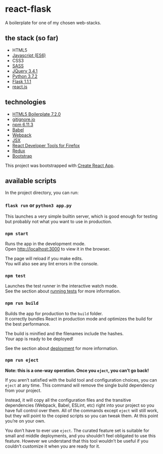 # react-flask

A boilerplate for one of my chosen web-stacks.

## the stack (so far)

- HTML5
- [Javascript (ES6)](https://www.javascript.com/)
- CSS3
- [SASS](https://sass-lang.com/)
- [JQuery 3.4.1](https://jquery.com/)
- [Python 3.7.2](https://www.python.org/)
- [Flask 1.1.1](http://flask.palletsprojects.com/en/1.1.x/)
- [react.js](https://reactjs.org/)

## technologies

- [HTML5 Boilerplate 7.2.0](https://html5boilerplate.com/)
- [gitignore.io](https://www.gitignore.io/)
- [npm 6.11.3](https://www.npmjs.com/)
- [Babel](https://babeljs.io/)
- [Webpack](https://webpack.js.org/)
- [JSX](https://reactjs.org/docs/introducing-jsx.html)
- [React Developer Tools for Firefox](https://addons.mozilla.org/en-US/firefox/addon/react-devtools/)
- [Redux](https://redux.js.org/)
- [Bootstrap](https://getbootstrap.com/)

This project was bootstrapped with [Create React App](https://github.com/facebook/create-react-app).

## available scripts

In the project directory, you can run:

### `flask run`  or  `python3 app.py`

This launches a very simple builtin server, which is good enough for testing but probably not what you want to use in production.

### `npm start`

Runs the app in the development mode.<br />
Open [http://localhost:3000](http://localhost:3000) to view it in the browser.

The page will reload if you make edits.<br />
You will also see any lint errors in the console.

### `npm test`

Launches the test runner in the interactive watch mode.<br />
See the section about [running tests](https://facebook.github.io/create-react-app/docs/running-tests) for more information.

### `npm run build`

Builds the app for production to the `build` folder.<br />
It correctly bundles React in production mode and optimizes the build for the best performance.

The build is minified and the filenames include the hashes.<br />
Your app is ready to be deployed!

See the section about [deployment](https://facebook.github.io/create-react-app/docs/deployment) for more information.

### `npm run eject`

**Note: this is a one-way operation. Once you `eject`, you can’t go back!**

If you aren’t satisfied with the build tool and configuration choices, you can `eject` at any time. This command will remove the single build dependency from your project.

Instead, it will copy all the configuration files and the transitive dependencies (Webpack, Babel, ESLint, etc) right into your project so you have full control over them. All of the commands except `eject` will still work, but they will point to the copied scripts so you can tweak them. At this point you’re on your own.

You don’t have to ever use `eject`. The curated feature set is suitable for small and middle deployments, and you shouldn’t feel obligated to use this feature. However we understand that this tool wouldn’t be useful if you couldn’t customize it when you are ready for it.
